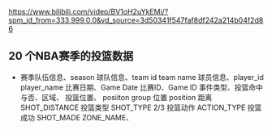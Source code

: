 https://www.bilibili.com/video/BV1oH2uYkEMi/?spm_id_from=333.999.0.0&vd_source=3d50341f547faf8df242a214b04f2d86

## 20 个NBA赛季的投篮数据
- 赛季队伍信息、season
  球队信息、team id team name
  球员信息、player_id player_name
  比赛日期、Game Date
  比赛ID、Game ID
  事件类型、投篮命中与否、区域、
  投篮位置、 posiiton group
  位置  position 
  距离 SHOT_DISTANCE
  投篮类型 SHOT_TYPE 2/3
  投篮动作 ACTION_TYPE
  投篮成功 SHOT_MADE 
  ZONE_NAME、